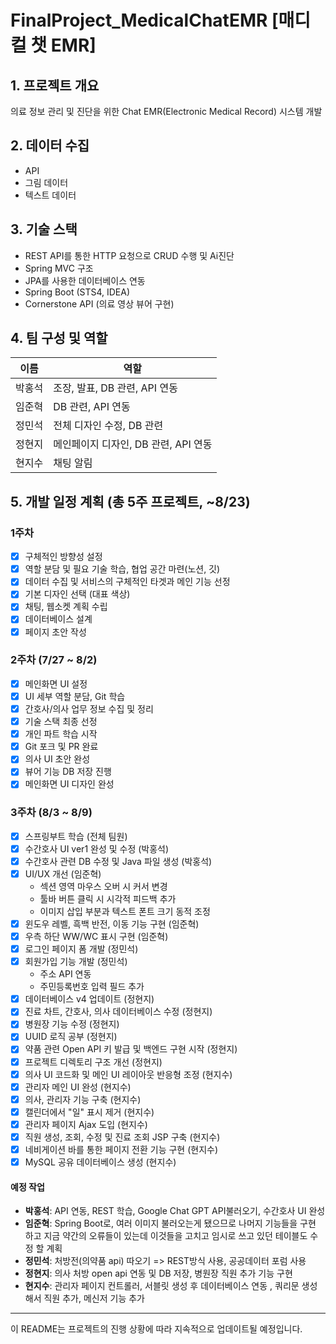 # FinalProject_MedicalChatEMR [매디컬 챗 EMR]

## 1. 프로젝트 개요
의료 정보 관리 및 진단을 위한 Chat EMR(Electronic Medical Record) 시스템 개발

## 2. 데이터 수집
- API
- 그림 데이터
- 텍스트 데이터

## 3. 기술 스택
- REST API를 통한 HTTP 요청으로 CRUD 수행 및 Ai진단
- Spring MVC 구조
- JPA를 사용한 데이터베이스 연동
- Spring Boot (STS4, IDEA)
- Cornerstone API (의료 영상 뷰어 구현)

## 4. 팀 구성 및 역할

| 이름 | 역할 |
|------|------|
| 박홍석 | 조장, 발표, DB 관련, API 연동 |
| 임준혁 | DB 관련, API 연동 |
| 정민석 | 전체 디자인 수정, DB 관련 |
| 정현지 | 메인페이지 디자인, DB 관련, API 연동 |
| 현지수 | 채팅 알림 |

## 5. 개발 일정 계획 (총 5주 프로젝트, ~8/23)

### 1주차
- [x] 구체적인 방향성 설정
- [x] 역할 분담 및 필요 기술 학습, 협업 공간 마련(노션, 깃)
- [x] 데이터 수집 및 서비스의 구체적인 타겟과 메인 기능 선정
- [x] 기본 디자인 선택 (대표 색상)
- [x] 채팅, 웹소켓 계획 수립
- [x] 데이터베이스 설계
- [x] 페이지 초안 작성

### 2주차 (7/27 ~ 8/2)
- [x] 메인화면 UI 설정
- [x] UI 세부 역할 분담, Git 학습
- [x] 간호사/의사 업무 정보 수집 및 정리
- [x] 기술 스택 최종 선정
- [x] 개인 파트 학습 시작
- [x] Git 포크 및 PR 완료
- [x] 의사 UI 초안 완성
- [x] 뷰어 기능 DB 저장 진행
- [x] 메인화면 UI 디자인 완성

### 3주차 (8/3 ~ 8/9)
- [x] 스프링부트 학습 (전체 팀원)
- [x] 수간호사 UI ver1 완성 및 수정 (박홍석)
- [x] 수간호사 관련 DB 수정 및 Java 파일 생성 (박홍석)
- [x] UI/UX 개선 (임준혁)
  - 섹션 영역 마우스 오버 시 커서 변경
  - 툴바 버튼 클릭 시 시각적 피드백 추가
  - 이미지 삽입 부분과 텍스트 폰트 크기 동적 조정
- [x] 윈도우 레벨, 흑백 반전, 이동 기능 구현 (임준혁)
- [x] 우측 하단 WW/WC 표시 구현 (임준혁)
- [x] 로그인 페이지 폼 개발 (정민석)
- [x] 회원가입 기능 개발 (정민석)
  - 주소 API 연동
  - 주민등록번호 입력 필드 추가
- [x] 데이터베이스 v4 업데이트 (정현지)
- [x] 진료 차트, 간호사, 의사 데이터베이스 수정 (정현지)
- [x] 병원장 기능 수정 (정현지)
- [x] UUID 로직 공부 (정현지)
- [x] 약품 관련 Open API 키 발급 및 백엔드 구현 시작 (정현지)
- [x] 프로젝트 디렉토리 구조 개선 (정현지)
- [x] 의사 UI 코드화 및 메인 UI 레이아웃 반응형 조정 (현지수)
- [x] 관리자 메인 UI 완성 (현지수)
- [x] 의사, 관리자 기능 구축 (현지수)
- [x] 캘린더에서 "일" 표시 제거 (현지수)
- [x] 관리자 페이지 Ajax 도입 (현지수)
- [x] 직원 생성, 조회, 수정 및 진료 조회 JSP 구축 (현지수)
- [x] 네비게이션 바를 통한 페이지 전환 기능 구현 (현지수)
- [x] MySQL 공유 데이터베이스 생성 (현지수)

<!--
#### 진행 상황
- **박홍석**: Spring Boot 학습, 수간호사 UI v1 완성, DB 구성
- **임준혁**: Spring Boot 학습, secction영역에 마우스를 올렸들때 커서가 변경되게 수정, toolbar에 있는 버튼을 눌렀을때 시각적으로 눌렀다는 표시가 되게 수정, 이미지 삽입되는 부분과 위,아래 test 폰트가 동적으로 사이즈가 줄었다 커지게 수정
- **정민석**: Spring Boot 학습, 로그인/회원가입 페이지 구현 (주소 API 포함)
- **정현지**: Spring Boot 설정 및 학습, DB v4 업데이트, 병원장 기능 수정, UUID 로직 구현
- **현지수**: Spring Boot 학습, 의사 UI 구현, 의사/관리자 기능 구축
-->

#### 예정 작업
- **박홍석**: API 연동, REST 학습, Google Chat GPT API불러오기, 수간호사 UI 완성
- **임준혁**: Spring Boot로, 여러 이미지 불러오는게 됐으므로 나머지 기능들을 구현 하고 지금 약간의 오류들이 있는데 이것들을 고치고 임시로 쓰고 있던 테이블도 수정 할 계획
- **정민석**: 처방전(의약품 api) 따오기 => REST방식 사용, 공공데이터 포럼 사용
- **정현지**: 의사 처방 open api 연동 및 DB 저장, 병원장 직원 추가 기능 구현
- **현지수**: 관리자 페이지 컨트롤러, 서블릿 생성 후 데이터베이스 연동 , 쿼리문 생성해서 직원 추가, 메신저 기능 추가

<!--
### 4주차 ()예정 작업
- **박홍석**: API 연동, REST 학습, 수간호사 UI 완성
- **임준혁**: Spring Boot로 이미지 로딩 해결, 뷰어 기능 구현
- **정민석**: 처방전(의약품 API) 연동 (REST 방식, 공공데이터 포털 사용)
- **정현지**: 병원장 UUID 기능 및 SMTP API 기능 구축
- **현지수**: 웹소켓 학습(메신저 기능), 관리자 UI 구현
-->

<!--
## 6. 진행 중인 작업
- Cornerstone API를 이용한 의료 영상 Viewer 구현
-->
---

이 README는 프로젝트의 진행 상황에 따라 지속적으로 업데이트될 예정입니다.
